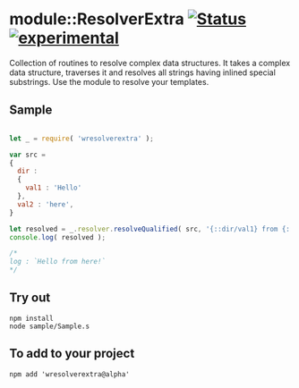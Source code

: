 
# module::ResolverExtra [![Status](https://github.com/Wandalen/wResolverExtra/workflows/publish/badge.svg)](https://github.com/Wandalen/wResolverExtra/actions?query=workflow%3Apublish) [![experimental](https://img.shields.io/badge/stability-experimental-orange.svg)](https://github.com/emersion/stability-badges#experimental)

Collection of routines to resolve complex data structures. It takes a complex data structure, traverses it and resolves all strings having inlined special substrings. Use the module to resolve your templates.

## Sample

```js

let _ = require( 'wresolverextra' );

var src =
{
  dir :
  {
    val1 : 'Hello'
  },
  val2 : 'here',
}

let resolved = _.resolver.resolveQualified( src, '{::dir/val1} from {::val2}!' );
console.log( resolved );

/*
log : `Hello from here!`
*/

```

## Try out

```
npm install
node sample/Sample.s
```

## To add to your project
```
npm add 'wresolverextra@alpha'
```

